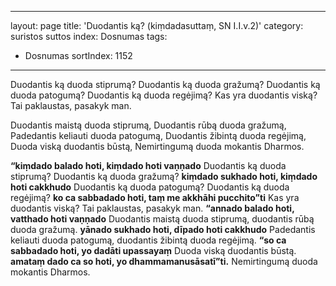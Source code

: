 
---
layout: page
title: 'Duodantis ką? (kiṃdadasuttaṃ, SN I.I.v.2)'
category: suristos suttos
index: Dosnumas
tags:
  - Dosnumas
sortIndex: 1152
---

Duodantis ką duoda stiprumą?
Duodantis ką duoda gražumą?
Duodantis ką duoda patogumą?
Duodantis ką duoda regėjimą?
Kas yra duodantis viską?
Tai paklaustas, pasakyk man.

Duodantis maistą duoda stiprumą,
Duodantis rūbą duoda gražumą,
Padedantis keliauti duoda patogumą,
Duodantis žibintą duoda regėjimą,
Duoda viską duodantis būstą,
Nemirtingumą duoda mokantis Dharmos.


**“kiṃdado balado hoti, kiṃdado hoti vaṇṇado**
Duodantis ką duoda stiprumą? Duodantis ką duoda gražumą?
**kiṃdado sukhado hoti, kiṃdado hoti cakkhudo**
Duodantis ką duoda patogumą? Duodantis ką duoda regėjimą?
**ko ca sabbadado hoti, taṃ me akkhāhi pucchito”ti**
Kas yra duodantis viską? Tai paklaustas, pasakyk man.
**“annado balado hoti, vatthado hoti vaṇṇado**
Duodantis maistą duoda stiprumą, duodantis rūbą duoda gražumą.
**yānado sukhado hoti, dīpado hoti cakkhudo**
Padedantis keliauti duoda patogumą, duodantis žibintą duoda regėjimą.
**“so ca sabbadado hoti, yo dadāti upassayaṃ**
Duoda viską duodantis būstą.
**amataṃ dado ca so hoti, yo dhammamanusāsatī”ti.**
Nemirtingumą duoda mokantis Dharmos.